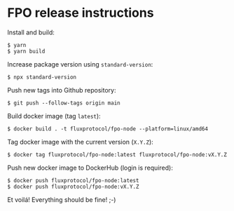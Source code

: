 # FPO release instructions

Install and build:

```console
$ yarn
$ yarn build
```

Increase package version using `standard-version`:

```console
$ npx standard-version
```

Push new tags into Github repository:

```console
$ git push --follow-tags origin main
```

Build docker image (tag `latest`):

```console
$ docker build . -t fluxprotocol/fpo-node --platform=linux/amd64
````

Tag docker image with the current version (`X.Y.Z`):

```console
$ docker tag fluxprotocol/fpo-node:latest fluxprotocol/fpo-node:vX.Y.Z
```

Push new docker image to DockerHub (login is required):

```console
$ docker push fluxprotocol/fpo-node:latest
$ docker push fluxprotocol/fpo-node:vX.Y.Z
```

Et voilá! Everything should be fine! ;-)
